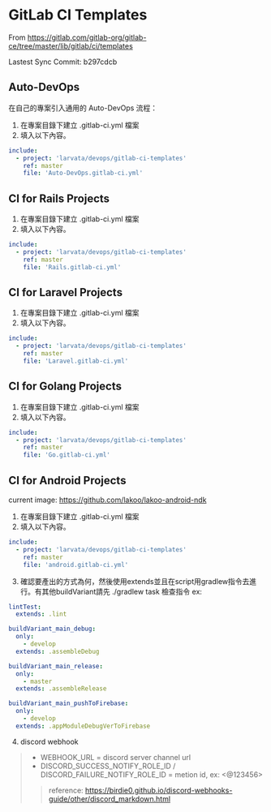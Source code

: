 # GitLab CI Templates

From https://gitlab.com/gitlab-org/gitlab-ce/tree/master/lib/gitlab/ci/templates

Lastest Sync Commit: b297cdcb

## Auto-DevOps

在自己的專案引入通用的 Auto-DevOps 流程：

1. 在專案目錄下建立 .gitlab-ci.yml 檔案
2. 填入以下內容。

```yml
include:
  - project: 'larvata/devops/gitlab-ci-templates'
    ref: master
    file: 'Auto-DevOps.gitlab-ci.yml'
```

## CI for Rails Projects

1. 在專案目錄下建立 .gitlab-ci.yml 檔案
2. 填入以下內容。

```yml
include:
  - project: 'larvata/devops/gitlab-ci-templates'
    ref: master
    file: 'Rails.gitlab-ci.yml'
```

## CI for Laravel Projects

1. 在專案目錄下建立 .gitlab-ci.yml 檔案
2. 填入以下內容。

```yml
include:
  - project: 'larvata/devops/gitlab-ci-templates'
    ref: master
    file: 'Laravel.gitlab-ci.yml'
```

## CI for Golang Projects

1. 在專案目錄下建立 .gitlab-ci.yml 檔案
2. 填入以下內容。

```yml
include:
  - project: 'larvata/devops/gitlab-ci-templates'
    ref: master
    file: 'Go.gitlab-ci.yml'
```

## CI for Android Projects

current image: https://github.com/lakoo/lakoo-android-ndk

1. 在專案目錄下建立 .gitlab-ci.yml 檔案
2. 填入以下內容。

```yml
include:
  - project: 'larvata/devops/gitlab-ci-templates'
    ref: master
    file: 'android.gitlab-ci.yml'
```

3. 確認要產出的方式為何，然後使用extends並且在script用gradlew指令去進行。有其他buildVariant請先 ./gradlew task 檢查指令
ex:

```yml
lintTest:
  extends: .lint

buildVariant_main_debug:
  only:
    - develop
  extends: .assembleDebug

buildVariant_main_release:
  only:
    - master
  extends: .assembleRelease

buildVariant_main_pushToFirebase:
  only:
    - develop
  extends: .appModuleDebugVerToFirebase
```

4. discord webhook
> * WEBHOOK_URL = discord server channel url
> * DISCORD_SUCCESS_NOTIFY_ROLE_ID / DISCORD_FAILURE_NOTIFY_ROLE_ID = metion id, ex: <@123456>
>> reference: https://birdie0.github.io/discord-webhooks-guide/other/discord_markdown.html